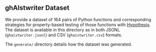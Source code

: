 ## ghAIstwriter Dataset

We provide a dataset of 164 pairs of Python functions and corresponding strategies for property-based testing of those functions with [Hypothesis](https://hypothesis.readthedocs.io/). The dataset is available in this directory as in both JSONL (`ghaistwriter.jsonl`) and CSV (`ghaistwriter.csv`) formats.

The `generate/` directory details how the dataset was generated.
